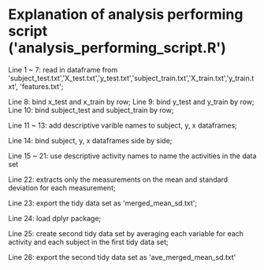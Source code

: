 # Explanation of analysis performing script ('analysis_performing_script.R')

Line 1 ~ 7: read in dataframe from 'subject_test.txt','X_test.txt','y_test.txt','subject_train.txt','X_train.txt','y_train.txt', 'features.txt';

Line 8: bind x_test and x_train by row;
Line 9: bind y_test and y_train by row;
Line 10: bind subject_test and subject_train by row;

Line 11 ~ 13: add descriptive varible names to subject, y, x dataframes;

Line 14: bind subject, y, x dataframes side by side;

Line 15 ~ 21: use descriptive activity names to name the activities in the data set

Line 22: extracts only the measurements on the mean and standard deviation for each measurement;

Line 23: export the tidy data set as 'merged_mean_sd.txt';

Line 24: load dplyr package;

Line 25: create second tidy data set by averaging each variable for each activity and each subject in the first tidy data set;

Line 26: export the second tidy data set as 'ave_merged_mean_sd.txt'


